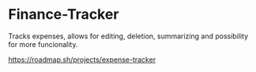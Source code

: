 # Finance-Tracker
Tracks expenses, allows for editing, deletion, summarizing and possibility for more funcionality.

https://roadmap.sh/projects/expense-tracker

